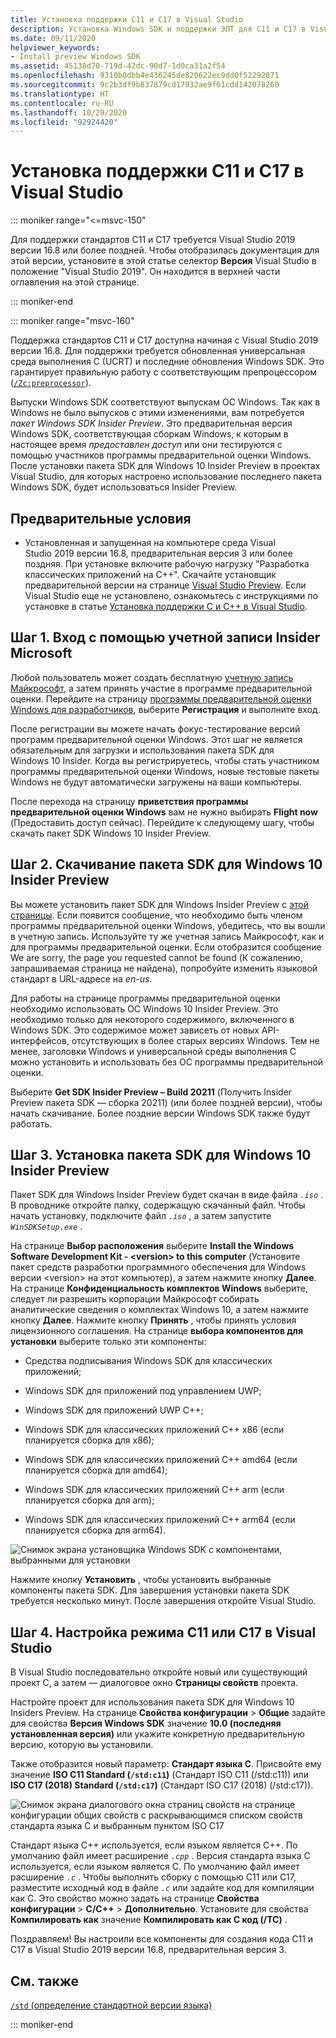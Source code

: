 ```yaml
---
title: Установка поддержки C11 и C17 в Visual Studio
description: Установка Windows SDK и поддержки ЭЛТ для C11 и C17 в Visual Studio
ms.date: 09/11/2020
helpviewer_keywords:
- Install preview Windows SDK
ms.assetid: 45138d70-719d-42dc-90d7-1d0ca31a2f54
ms.openlocfilehash: 9310b0dbb4e436245de820622ec9dd0f52292871
ms.sourcegitcommit: 9c2b3df9b837879cd17932ae9f61cdd142078260
ms.translationtype: HT
ms.contentlocale: ru-RU
ms.lasthandoff: 10/29/2020
ms.locfileid: "92924420"
---
```

# <a name="install-c11-and-c17-support-in-visual-studio"></a>Установка поддержки C11 и C17 в Visual Studio

::: moniker range="<=msvc-150"

Для поддержки стандартов C11 и C17 требуется Visual Studio 2019 версии 16.8 или более поздней. Чтобы отобразилась документация для этой версии, установите в этой статье селектор **Версия** Visual Studio в положение "Visual Studio 2019". Он находится в верхней части оглавления на этой странице.

::: moniker-end

::: moniker range="msvc-160"

Поддержка стандартов C11 и C17 доступна начиная с Visual Studio 2019 версии 16.8. Для поддержки требуется обновленная универсальная среда выполнения C (UCRT) и последние обновления Windows SDK. Это гарантирует правильную работу с соответствующим препроцессором ([`/Zc:preprocessor`](../build/reference/zc-preprocessor.md)).

Выпуски Windows SDK соответствуют выпускам ОС Windows. Так как в Windows не было выпусков с этими изменениями, вам потребуется *пакет Windows SDK Insider Preview*. Это предварительная версия Windows SDK, соответствующая сборкам Windows, к которым в настоящее время *предоставлен доступ* или они тестируются с помощью участников программы предварительной оценки Windows. После установки пакета SDK для Windows 10 Insider Preview в проектах Visual Studio, для которых настроено использование последнего пакета Windows SDK, будет использоваться Insider Preview.

## <a name="prerequisites"></a>Предварительные условия

- Установленная и запущенная на компьютере среда Visual Studio 2019 версии 16.8, предварительная версия 3 или более поздняя. При установке включите рабочую нагрузку "Разработка классических приложений на C++". Скачайте установщик предварительной версии на странице [Visual Studio Preview](https://visualstudio.microsoft.com/vs/preview/). Если Visual Studio еще не установлено, ознакомьтесь с инструкциями по установке в статье [Установка поддержки C и C++ в Visual Studio](../build/vscpp-step-0-installation.md).

## <a name="step-1-sign-in-by-using-an-insider-microsoft-account"></a>Шаг 1. Вход с помощью учетной записи Insider Microsoft

Любой пользователь может создать бесплатную [учетную запись Майкрософт](https://signup.live.com/), а затем принять участие в программе предварительной оценки. Перейдите на страницу [программы предварительной оценки Windows для разработчиков](https://insider.windows.com/for-developers), выберите **Регистрация** и выполните вход.

После регистрации вы можете начать фокус-тестирование версий программ предварительной оценки Windows. Этот шаг не является обязательным для загрузки и использования пакета SDK для Windows 10 Insider. Когда вы регистрируетесь, чтобы стать участником программы предварительной оценки Windows, новые тестовые пакеты Windows не будут автоматически загружены на ваши компьютеры.

После перехода на страницу **приветствия программы предварительной оценки Windows** вам не нужно выбирать **Flight now** (Предоставить доступ сейчас). Перейдите к следующему шагу, чтобы скачать пакет SDK Windows 10 Insider Preview.

## <a name="step-2-download-the-insider-preview-windows-10-sdk"></a>Шаг 2. Скачивание пакета SDK для Windows 10 Insider Preview

Вы можете установить пакет SDK для Windows Insider Preview с [этой страницы](https://www.microsoft.com/software-download/windowsinsiderpreviewSDK). Если появится сообщение, что необходимо быть членом программы предварительной оценки Windows, убедитесь, что вы вошли в учетную запись. Используйте ту же учетная запись Майкрософт, как и для программы предварительной оценки. Если отобразится сообщение We are sorry, the page you requested cannot be found (К сожалению, запрашиваемая страница не найдена), попробуйте изменить языковой стандарт в URL-адресе на *en-us*.

Для работы на странице программы предварительной оценки необходимо использовать ОС Windows 10 Insider Preview. Это необходимо только для некоторого содержимого, включенного в Windows SDK. Это содержимое может зависеть от новых API-интерфейсов, отсутствующих в более старых версиях Windows. Тем не менее, заголовки Windows и универсальной среды выполнения C можно установить и использовать без ОС программы предварительной оценки.

Выберите **Get SDK Insider Preview – Build 20211** (Получить Insider Preview пакета SDK — сборка 20211) (или более поздней версии), чтобы начать скачивание. Более поздние версии Windows SDK также будут работать.

## <a name="step-3-install-the-insider-preview-windows-10-sdk"></a>Шаг 3. Установка пакета SDK для Windows 10 Insider Preview

Пакет SDK для Windows Insider Preview будет скачан в виде файла *`.iso`* . В проводнике откройте папку, содержащую скачанный файл. Чтобы начать установку, подключите файл *`.iso`* , а затем запустите *`WinSDKSetup.exe`* .

На странице **Выбор расположения** выберите **Install the Windows Software Development Kit - \<version> to this computer** (Установите пакет средств разработки программного обеспечения для Windows версии \<version> на этот компьютер), а затем нажмите кнопку **Далее**. На странице **Конфиденциальность комплектов Windows** выберите, следует ли разрешить корпорации Майкрософт собирать аналитические сведения о комплектах Windows 10, а затем нажмите кнопку **Далее**. Нажмите кнопку **Принять** , чтобы принять условия лицензионного соглашения. На странице **выбора компонентов для установки** выберите только эти компоненты:  

- Средства подписывания Windows SDK для классических приложений;

- Windows SDK для приложений под управлением UWP;

- Windows SDK для приложений UWP C++;

- Windows SDK для классических приложений C++ x86 (если планируется сборка для x86);

- Windows SDK для классических приложений C++ amd64 (если планируется сборка для amd64);

- Windows SDK для классических приложений C++ arm (если планируется сборка для arm);

- Windows SDK для классических приложений C++ arm64 (если планируется сборка для arm64).

![Снимок экрана установщика Windows SDK с компонентами, выбранными для установки](media/c11-7-windows-sdk-installer-select-features.png)

Нажмите кнопку **Установить** , чтобы установить выбранные компоненты пакета SDK. Для завершения установки пакета SDK требуется несколько минут. После завершения откройте Visual Studio.

## <a name="step-4-configuring-c11-or-c17-mode-in-visual-studio"></a>Шаг 4. Настройка режима C11 или C17 в Visual Studio

В Visual Studio последовательно откройте новый или существующий проект C, а затем — диалоговое окно **Страницы свойств** проекта.

Настройте проект для использования пакета SDK для Windows 10 Insiders Preview. На странице **Свойства конфигурации** > **Общие** задайте для свойства **Версия Windows SDK** значение **10.0 (последняя установленная версия)** или укажите конкретную предварительную версию, которую вы установили.

Также отобразится новый параметр: **Стандарт языка C**. Присвойте ему значение **ISO C11 Standard (`/std:c11`)** (Стандарт ISO C11 (/std:c11)) или **ISO C17 (2018) Standard (`/std:c17`)** (Стандарт ISO C17 (2018) (/std:c17)).  

![Снимок экрана диалогового окна страниц свойств на странице конфигурации общих свойств с раскрывающимся списком свойств стандарта языка C и выбранным пунктом ISO C17](media/c11-9-project-property-page-c-language-standard.png)

Стандарт языка C++ используется, если языком является C++. По умолчанию файл имеет расширение *`.cpp`* . Версия стандарта языка C используется, если языком является C. По умолчанию файл имеет расширение *`.c`* . Чтобы выполнить сборку с помощью C11 или C17, разместите исходный код в файле *`.c`* или задайте код для компиляции как C. Это свойство можно задать на странице **Свойства конфигурации** > **C/C++**  > **Дополнительно**. Установите для свойства **Компилировать как** значение **Компилировать как C код (/TC)** .

Поздравляем! Вы настроили все компоненты для создания кода C11 и C17 в Visual Studio 2019 версии 16.8, предварительная версия 3.

## <a name="see-also"></a>См. также

[`/std` (определение стандартной версии языка)](../build/reference/std-specify-language-standard-version.md)

::: moniker-end
